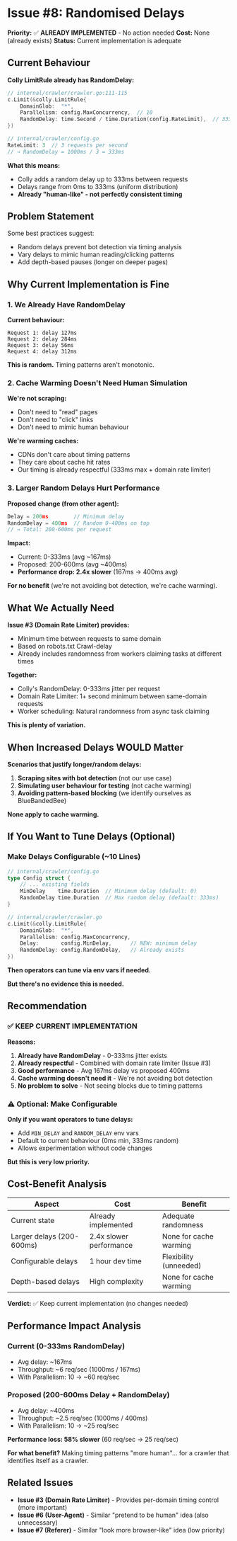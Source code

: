 # Issue #8: Randomised Delays

**Priority:** ✅ **ALREADY IMPLEMENTED** - No action needed **Cost:** None
(already exists) **Status:** Current implementation is adequate

## Current Behaviour

**Colly LimitRule already has RandomDelay:**

```go
// internal/crawler/crawler.go:111-115
c.Limit(&colly.LimitRule{
    DomainGlob:  "*",
    Parallelism: config.MaxConcurrency,  // 10
    RandomDelay: time.Second / time.Duration(config.RateLimit),  // 333ms
})

// internal/crawler/config.go
RateLimit: 3  // 3 requests per second
// → RandomDelay = 1000ms / 3 = 333ms
```

**What this means:**

- Colly adds a random delay up to 333ms between requests
- Delays range from 0ms to 333ms (uniform distribution)
- **Already "human-like" - not perfectly consistent timing**

## Problem Statement

Some best practices suggest:

- Random delays prevent bot detection via timing analysis
- Vary delays to mimic human reading/clicking patterns
- Add depth-based pauses (longer on deeper pages)

## Why Current Implementation is Fine

### 1. We Already Have RandomDelay

**Current behaviour:**

```
Request 1: delay 127ms
Request 2: delay 284ms
Request 3: delay 56ms
Request 4: delay 312ms
```

**This is random.** Timing patterns aren't monotonic.

### 2. Cache Warming Doesn't Need Human Simulation

**We're not scraping:**

- Don't need to "read" pages
- Don't need to "click" links
- Don't need to mimic human behaviour

**We're warming caches:**

- CDNs don't care about timing patterns
- They care about cache hit rates
- Our timing is already respectful (333ms max + domain rate limiter)

### 3. Larger Random Delays Hurt Performance

**Proposed change (from other agent):**

```go
Delay = 200ms        // Minimum delay
RandomDelay = 400ms  // Random 0-400ms on top
// → Total: 200-600ms per request
```

**Impact:**

- Current: 0-333ms (avg ~167ms)
- Proposed: 200-600ms (avg ~400ms)
- **Performance drop: 2.4x slower** (167ms → 400ms avg)

**For no benefit** (we're not avoiding bot detection, we're cache warming).

## What We Actually Need

**Issue #3 (Domain Rate Limiter) provides:**

- Minimum time between requests to same domain
- Based on robots.txt Crawl-delay
- Already includes randomness from workers claiming tasks at different times

**Together:**

- Colly's RandomDelay: 0-333ms jitter per request
- Domain Rate Limiter: 1+ second minimum between same-domain requests
- Worker scheduling: Natural randomness from async task claiming

**This is plenty of variation.**

## When Increased Delays WOULD Matter

**Scenarios that justify longer/random delays:**

1. **Scraping sites with bot detection** (not our use case)
2. **Simulating user behaviour for testing** (not cache warming)
3. **Avoiding pattern-based blocking** (we identify ourselves as BlueBandedBee)

**None apply to cache warming.**

## If You Want to Tune Delays (Optional)

### Make Delays Configurable (~10 Lines)

```go
// internal/crawler/config.go
type Config struct {
    // ... existing fields
    MinDelay    time.Duration  // Minimum delay (default: 0)
    RandomDelay time.Duration  // Max random delay (default: 333ms)
}

// internal/crawler/crawler.go
c.Limit(&colly.LimitRule{
    DomainGlob:  "*",
    Parallelism: config.MaxConcurrency,
    Delay:       config.MinDelay,      // NEW: minimum delay
    RandomDelay: config.RandomDelay,   // Already exists
})
```

**Then operators can tune via env vars if needed.**

**But there's no evidence this is needed.**

## Recommendation

### ✅ **KEEP CURRENT IMPLEMENTATION**

**Reasons:**

1. **Already have RandomDelay** - 0-333ms jitter exists
2. **Already respectful** - Combined with domain rate limiter (Issue #3)
3. **Good performance** - Avg 167ms delay vs proposed 400ms
4. **Cache warming doesn't need it** - We're not avoiding bot detection
5. **No problem to solve** - Not seeing blocks due to timing patterns

### ⚠️ **Optional: Make Configurable**

**Only if you want operators to tune delays:**

- Add `MIN_DELAY` and `RANDOM_DELAY` env vars
- Default to current behaviour (0ms min, 333ms random)
- Allows experimentation without code changes

**But this is very low priority.**

## Cost-Benefit Analysis

| Aspect                    | Cost                    | Benefit                |
| ------------------------- | ----------------------- | ---------------------- |
| Current state             | Already implemented     | Adequate randomness    |
| Larger delays (200-600ms) | 2.4x slower performance | None for cache warming |
| Configurable delays       | 1 hour dev time         | Flexibility (unneeded) |
| Depth-based delays        | High complexity         | None for cache warming |

**Verdict:** ✅ Keep current implementation (no changes needed)

## Performance Impact Analysis

### Current (0-333ms RandomDelay)

- Avg delay: ~167ms
- Throughput: ~6 req/sec (1000ms / 167ms)
- With Parallelism: 10 → ~60 req/sec

### Proposed (200-600ms Delay + RandomDelay)

- Avg delay: ~400ms
- Throughput: ~2.5 req/sec (1000ms / 400ms)
- With Parallelism: 10 → ~25 req/sec

**Performance loss: 58% slower** (60 req/sec → 25 req/sec)

**For what benefit?** Making timing patterns "more human"... for a crawler that
identifies itself as a crawler.

## Related Issues

- **Issue #3 (Domain Rate Limiter)** - Provides per-domain timing control (more
  important)
- **Issue #6 (User-Agent)** - Similar "pretend to be human" idea (also
  unnecessary)
- **Issue #7 (Referer)** - Similar "look more browser-like" idea (low priority)
